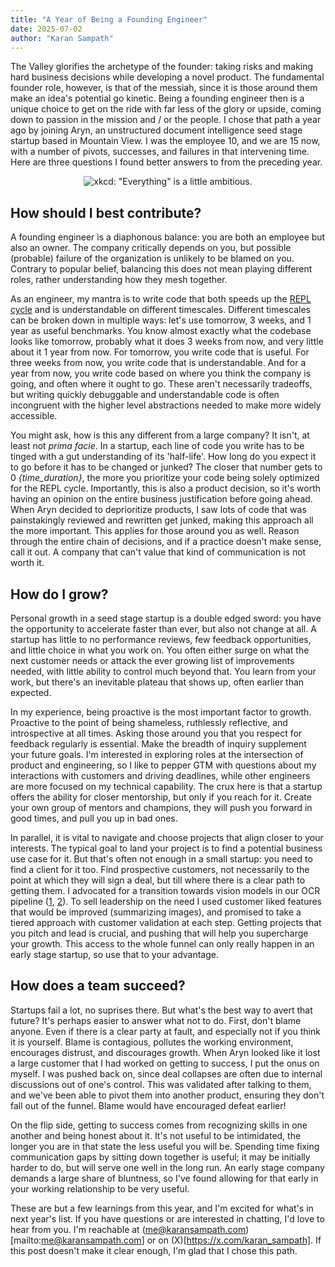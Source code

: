 ```yaml
---
title: "A Year of Being a Founding Engineer"
date: 2025-07-02
author: "Karan Sampath"
---
```



The Valley glorifies the archetype of the founder: taking risks and making hard business decisions while developing a novel product. The fundamental founder role, however, is that of the messiah, since it is those around them make an idea's potential go kinetic. Being a founding engineer then is a unique choice to get on the ride with far less of the glory or upside, coming down to passion in the mission and / or the people. I chose that path a year ago by joining Aryn, an unstructured document intelligence seed stage startup based in Mountain View. I was the employee 10, and we are 15 now, with a number of pivots, successes, and failures in that intervening time. Here are three questions I found better answers to from the preceding year.

<p align="center">
  <img src="/images/blog/xkcd.png" alt='xkcd: "Everything" is a little ambitious.'>
</p>

## How should I best contribute?

A founding engineer is a diaphonous balance: you are both an employee but also an owner. The company critically depends on you, but possible (probable) failure of the organization is unlikely to be blamed on you. Contrary to popular belief, balancing this does not mean playing different roles, rather understanding how they mesh together.

As an engineer, my mantra is to write code that both speeds up the [REPL cycle](https://davidvujic.blogspot.com/2022/08/joyful-python-with-repl.html) and is understandable on different timescales. Different timescales can be broken down in multiple ways: let's use tomorrow, 3 weeks, and 1 year as useful benchmarks. You know almost exactly what the codebase looks like tomorrow, probably what it does 3 weeks from now, and very little about it 1 year from now. For tomorrow, you write code that is useful. For three weeks from now, you write code that is understandable. And for a year from now, you write code based on where you think the company is going, and often where it ought to go. These aren't necessarily tradeoffs, but writing quickly debuggable and understandable code is often incongruent with the higher level abstractions needed to make more widely accessible.

You might ask, how is this any different from a large company? It isn't, at least not *prima facie*. In a startup, each line of code you write has to be tinged with a gut understanding of its 'half-life'. How long do you expect it to go before it has to be changed or junked? The closer that number gets to 0 *{time_duration}*, the more you prioritize your code being solely optimized for the REPL cycle. Importantly, this is also a product decision, so it's worth having an opinion on the entire business justification before going ahead. When Aryn decided to deprioritize products, I saw lots of code that was painstakingly reviewed and rewritten get junked, making this approach all the more important. This applies for those around you as well. Reason through the entire chain of decisions, and if a practice doesn't make sense, call it out. A company that can't value that kind of communication is not worth it.

## How do I grow?

Personal growth in a seed stage startup is a double edged sword: you have the opportunity to accelerate faster than ever, but also not change at all. A startup has little to no performance reviews, few feedback opportunities, and little choice in what you work on. You often either surge on what the next customer needs or attack the ever growing list of improvements needed, with little ability to control much beyond that. You learn from your work, but there's an inevitable plateau that shows up, often earlier than expected.

In my experience, being proactive is the most important factor to growth. Proactive to the point of being shameless, ruthlessly reflective, and introspective at all times. Asking those around you that you respect for feedback regularly is essential. Make the breadth of inquiry supplement your future goals. I'm interested in exploring roles at the intersection of product and engineering, so I like to pepper GTM with questions about my interactions with customers and driving deadlines, while other engineers are more focused on my technical capability. The crux here is that a startup offers the ability for closer mentorship, but only if you reach for it. Create your own group of mentors and champions, they will push you forward in good times, and pull you up in bad ones.

In parallel, it is vital to navigate and choose projects that align closer to your interests. The typical goal to land your project is to find a potential business use case for it. But that's often not enough in a small startup: you need to find a client for it too. Find prospective customers, not necessarily to the point at which they will sign a deal, but till where there is a clear path to getting them. I advocated for a transition towards vision models in our OCR pipeline ([1](https://www.aryn.ai/post/summarize-images-in-documents-with-docparses-new-genai-feature), [2](https://www.aryn.ai/post/vision-ocr-and-new-text-extraction-settings-in-docparse)). To sell leadership on the need I used customer liked features that would be improved (summarizing images), and promised to take a tiered approach with customer validation at each step. Getting projects that you pitch and lead is crucial, and pushing that will help you supercharge your growth. This access to the whole funnel can only really happen in an early stage startup, so use that to your advantage.

## How does a team succeed?

Startups fail a lot, no suprises there. But what's the best way to avert that future? It's perhaps easier to answer what not to do. First, don't blame anyone. Even if there is a clear party at fault, and especially not if you think it is yourself. Blame is contagious, pollutes the working environment, encourages distrust, and discourages growth. When Aryn looked like it lost a large customer that I had worked on getting to success, I put the onus on myself. I was pushed back on, since deal collapses are often due to internal discussions out of one's control. This was validated after talking to them, and we've been able to pivot them into another product, ensuring they don't fall out of the funnel. Blame would have encouraged defeat earlier!                                                                                                                                           

On the flip side, getting to success comes from recognizing skills in one another and being honest about it. It's not useful to be intimidated, the longer you are in that state the less useful you will be. Spending time fixing communication gaps by sitting down together is useful; it may be initially harder to do, but will serve one well in the long run. An early stage company demands a large share of bluntness, so I've found allowing for that early in your working relationship to be very useful.

These are but a few learnings from this year, and I'm excited for what's in next year's list. If you have questions or are interested in chatting, I'd love to hear from you. I'm reachable at (me@karansampath.com)[mailto:me@karansampath.com] or on (X)[https://x.com/karan_sampath]. If this post doesn't make it clear enough, I'm glad that I chose this path.
